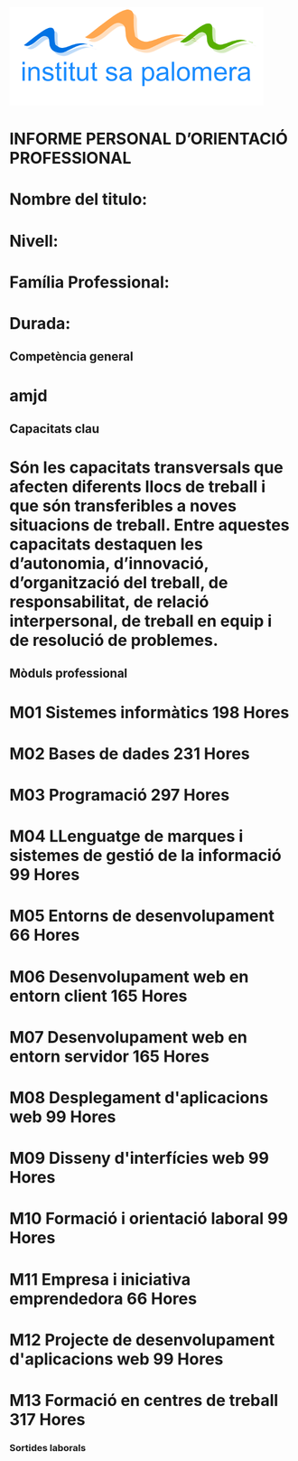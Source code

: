 
![logo](https://github.com/Christian270304/IPOP-1DAW/blob/main/logo-institut-sapalomera.png)

# INFORME PERSONAL D’ORIENTACIÓ PROFESSIONAL

# Nombre del titulo:
# Nivell:
# Família Professional:
# Durada:

## Competència general
# amjd

## Capacitats clau
# Són les capacitats transversals que afecten diferents llocs de treball i que són transferibles a noves situacions de treball. Entre aquestes capacitats destaquen les d’autonomia, d’innovació, d’organització del treball, de responsabilitat, de relació interpersonal, de treball en equip i de resolució de problemes.

## Mòduls professional
# M01 Sistemes informàtics 198 Hores
# M02 Bases de dades 231 Hores
# M03 Programació 297 Hores
# M04 LLenguatge de marques i sistemes de gestió de la informació 99 Hores
# M05 Entorns de desenvolupament 66 Hores
# M06 Desenvolupament web en entorn client 165 Hores
# M07 Desenvolupament web en entorn servidor 165 Hores
# M08 Desplegament d'aplicacions web 99 Hores
# M09 Disseny d'interfícies web 99 Hores
# M10 Formació i orientació laboral 99 Hores
# M11 Empresa i iniciativa emprendedora 66 Hores
# M12 Projecte de desenvolupament d'aplicacions web 99 Hores
# M13 Formació en centres de treball 317 Hores


### Sortides laborals
##
